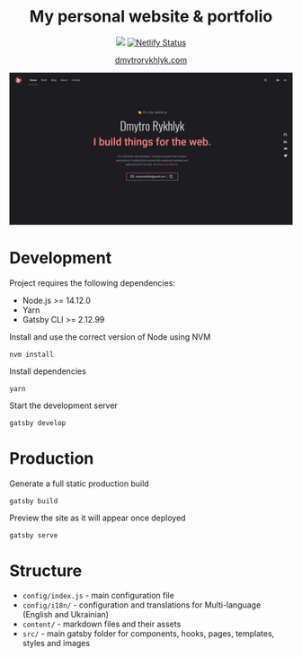 <h1 align="center">My personal website & portfolio</h1>

<p align="center">
  <a href="https://github.com/styled-components/styled-components"><img src="https://img.shields.io/badge/style-%F0%9F%92%85%20styled--components-orange.svg"></a>
   <a href="https://app.netlify.com/sites/zealous-jones-86bb63/deploys" target="_blank">
    <img src="https://api.netlify.com/api/v1/badges/008fed72-e9a6-4897-97f8-f243683c350d/deploy-status" alt="Netlify Status" />
  </a>
</p>

<p align="center">
  <a href="https://dmytrorykhlyk.com">dmytrorykhlyk.com</a>
</p>

<img alt="Logo" src="https://github.com/ryuuto829/portfolio/blob/master/static/og.jpg?raw=true" />

# Development

Project requires the following dependencies:

- Node.js >= 14.12.0
- Yarn
- Gatsby CLI >= 2.12.99

Install and use the correct version of Node using NVM

```
nvm install
```

Install dependencies

```
yarn
```

Start the development server

```
gatsby develop
```

# Production

Generate a full static production build

```
gatsby build
```

Preview the site as it will appear once deployed

```
gatsby serve
```

# Structure

- `config/index.js` - main configuration file
- `config/i18n/` - configuration and translations for Multi-language (English and Ukrainian)
- `content/` - markdown files and their assets
- `src/` - main gatsby folder for components, hooks, pages, templates, styles and images
